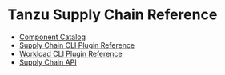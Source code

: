 # Tanzu Supply Chain Reference

- [Component Catalog](./catalog/about.hbs.md)
- [Supply Chain CLI Plugin Reference](./supply-chain-cli.hbs.md)
- [Workload CLI Plugin Reference](./workload-cli.hbs.md)
- [Supply Chain API](./api/about.hbs.md)
